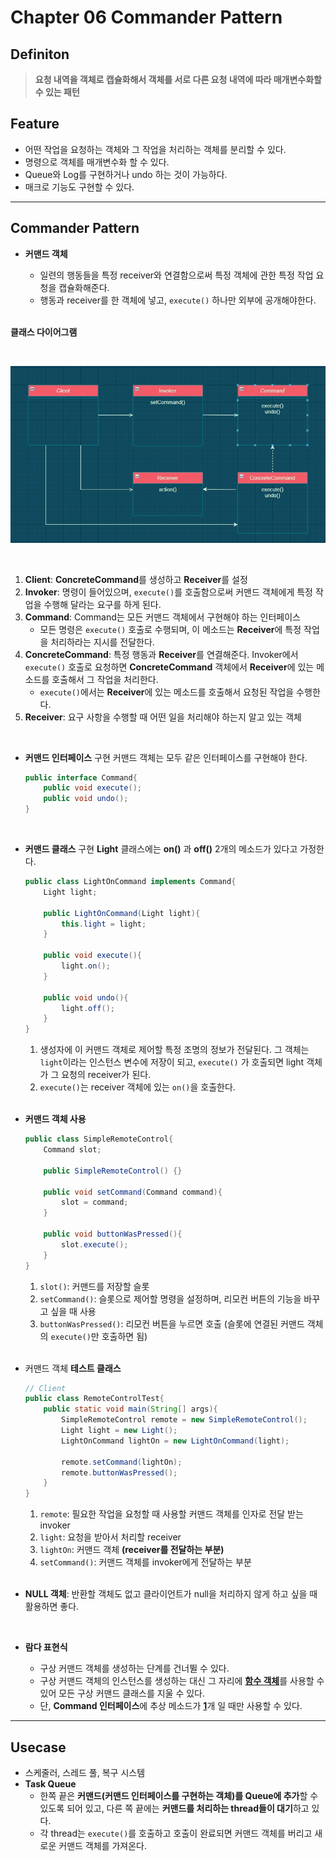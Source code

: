 # Chapter 06 Commander Pattern

## Definiton
> **요청 내역을 객체로 캡슐화해서 객체를 서로 다른 요청 내역에 따라 매개변수화할 수 있는 패턴**

## Feature
- 어떤 작업을 요청하는 객체와 그 작업을 처리하는 객체를 분리할 수 있다.
- 명령으로 객체를 매개변수화 할 수 있다.
- Queue와 Log를 구현하거나 undo 하는 것이 가능하다.
- 매크로 기능도 구현할 수 있다.

---

## Commander Pattern

- **커맨드 객체**
    - 일련의 행동들을 특정 receiver와 연결함으로써 특정 객체에 관한 특정 작업 요청을 캡슐화해준다.
    - 행동과 receiver를 한 객체에 넣고, ```execute()``` 하나만 외부에 공개해야한다.

    <br>

**클래스 다이어그램**

<br>

![Commander 패턴 클래스 다이어그램](/Chapter06\commander_pattern_1.jpg)

<br>
    
1. **Client**: **ConcreteCommand**를 생성하고 **Receiver**를 설정
2. **Invoker**: 명령이 들어있으며, ```execute()```를 호출함으로써 커맨드 객체에게 특정 작업을 수행해 달라는 요구를 하게 된다.
3. **Command**: Command는 모든 커맨드 객체에서 구현해야 하는 인터페이스
    - 모든 명령은 ```execute()``` 호출로 수행되며, 이 메소드는 **Receiver**에 특정 작업을 처리하라는 지시를 전달한다.
4. **ConcreteCommand**: 특정 행동과 **Receiver**를 연결해준다. Invoker에서 ```execute()``` 호출로 요청하면 **ConcreteCommand** 객체에서 **Receiver**에 있는 메소드를 호출해서 그 작업을 처리한다.
    - ```execute()```에서는 **Receiver**에 있는 메소드를 호출해서 요청된 작업을 수행한다.
5. **Receiver**: 요구 사항을 수행할 때 어떤 일을 처리해야 하는지 알고 있는 객체

<br>

- **커맨드 인터페이스** 구현
    커맨드 객체는 모두 같은 인터페이스를 구현해야 한다.
    ```java
    public interface Command{
        public void execute();
        public void undo();
    }
    ```

    <br>

- **커맨드 클래스** 구현
    **Light** 클래스에는 **on()** 과 **off()** 2개의 메소드가 있다고 가정한다.
    ```java
    public class LightOnCommand implements Command{
        Light light;

        public LightOnCommand(Light light){
            this.light = light;
        }

        public void execute(){
            light.on();
        }

        public void undo(){
            light.off();
        }
    }
    ```
    1. 생성자에 이 커맨드 객체로 제어할 특정 조명의 정보가 전달된다. 그 객체는 ```light```이라는 인스턴스 변수에 저장이 되고, ```execute()``` 가 호출되면 light 객체가 그 요청의 receiver가 된다. 
    2. ```execute()```는 receiver 객체에 있는 ```on()```을 호출한다.

    <br>

- **커맨드 객체 사용**
    ```java
    public class SimpleRemoteControl{
        Command slot;

        public SimpleRemoteControl() {}

        public void setCommand(Command command){
            slot = command;
        }

        public void buttonWasPressed(){
            slot.execute();
        }
    }
    ```
    1. ```slot()```: 커맨드를 저장할 슬롯
    2. ```setCommand()```: 슬롯으로 제어할 명령을 설정하며, 리모컨 버튼의 기능을 바꾸고 싶을 때 사용
    3. ```buttonWasPressed()```: 리모컨 버튼을 누르면 호출 (슬롯에 연결된 커맨드 객체의 ```execute()```만 호출하면 됨)

    <br>

- 커맨드 객체 **테스트 클래스**
    ```java
    // Client
    public class RemoteControlTest{
        public static void main(String[] args){
            SimpleRemoteControl remote = new SimpleRemoteControl();
            Light light = new Light();
            LightOnCommand lightOn = new LightOnCommand(light);

            remote.setCommand(lightOn);
            remote.buttonWasPressed();
        }
    }
    ```
    1. ```remote```: 필요한 작업을 요청할 때 사용할 커맨드 객체를 인자로 전달 받는 invoker
    2. ```light```: 요청을 받아서 처리할 receiver
    3. ```lightOn```: 커맨드 객체 **(receiver를 전달하는 부분)**
    4. ```setCommand()```: 커맨드 객체를 invoker에게 전달하는 부분

    <br>

- **NULL 객체**: 반환할 객체도 없고 클라이언트가 null을 처리하지 않게 하고 싶을 때 활용하면 좋다.  

    <br>

- **람다 표현식**
    - 구상 커맨드 객체를 생성하는 단계를 건너뛸 수 있다.
    - 구상 커맨드 객체의 인스턴스를 생성하는 대신 그 자리에 <u>**함수 객체**</u>를 사용할 수 있어 모든 구상 커맨드 클래스를 지울 수 있다.
    - 단, **Command 인터페이스**에 추상 메소드가 <u>**1**</u>개 일 때만 사용할 수 있다.

---

## Usecase

- 스케줄러, 스레드 풀, 복구 시스템
- **Task Queue**
    - 한쪽 끝은 **커맨드(커맨드 인터페이스를 구현하는 객체)를 Queue에 추가**할 수 있도록 되어 있고, 다른 쪽 끝에는 **커맨드를 처리하는 thread들이 대기**하고 있다.
    - 각 thread는 ```execute()```를 호출하고 호출이 완료되면 커맨드 객체를 버리고 새로운 커맨드 객체를 가져온다.
